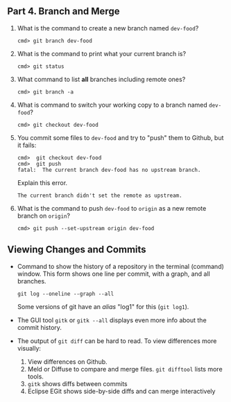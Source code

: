 ## Part 4. Branch and Merge

1. What is the command to create a new branch named `dev-food`?
    ```
    cmd> git branch dev-food
    ```

2. What is the command to print what your current branch is?
    ```
    cmd> git status
    ```

3. What command to list **all** branches including remote ones?
    ```
    cmd> git branch -a
    ```

4. What is command to switch your working copy to a branch named `dev-food`?
    ```
    cmd> git checkout dev-food
    ```

5. You commit some files to `dev-food` and try to "push" them to Github, but it fails:

    ```
    cmd>  git checkout dev-food
    cmd>  git push
    fatal:  The current branch dev-food has no upstream branch. 
    ```
    Explain this error.
    ```
    The current branch didn't set the remote as upstream.
    ```

6. What is the command to push `dev-food` to `origin` as a new remote branch on `origin`?
    ```
    cmd> git push --set-upstream origin dev-food
    ```

## Viewing Changes and Commits

* Command to show the history of a repository in the terminal (command) window.  This form shows one line per commit, with a graph, and all branches.
    ```
    git log --oneline --graph --all
    ```
    Some versions of git have an *alias* "log1" for this (`git log1`).

* The GUI tool `gitk` or `gitk --all` displays even more info about the commit history.


* The output of `git diff` can be hard to read. To view differences more visually:

    1. View differences on Github.
    2. Meld or Diffuse to compare and merge files. `git difftool` lists more tools.
    3. `gitk` shows diffs between commits
    4. Eclipse EGit shows side-by-side diffs and can merge interactively
